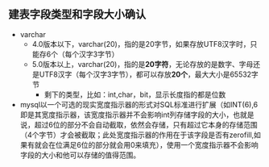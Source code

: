
## 建表字段类型和字段大小确认

- varchar
  - 4.0版本以下，varchar(20)，指的是20字节，如果存放UTF8汉字时，只能存6个（每个汉字3字节） 
  - 5.0版本以上，varchar(20)，指的是**20字符**，无论存放的是数字、字母还是UTF8汉字（每个汉字3字节），都可以存放**20个**，最大大小是65532字节 
	- 剩下的类型，比如：int,char，bit，显示长度指的都是位数
- mysql以一个可选的现实宽度指示器的形式对SQL标准进行扩展（如INT(6),6即是其宽度指示器，该宽度指示器并不会影响int列存储字段的大小，也就是说，超过6位的部分不会自动截取，依然会存储，只有超过它本身的存储范围（4个字节）才会被截取；此处宽度指示器的作用在于该字段是否有zerofill,如果有就会在位满足6位的部分就会用0来填充），使用一个宽度指示器不会影响字段的大小和他可以存储的值得范围。
